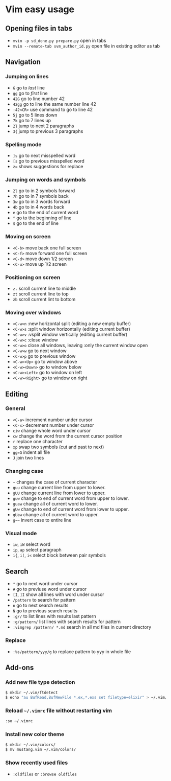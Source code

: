 # Vim easy usage

## Opening files in tabs
* `mvim -p sd_done.py prepare.py` open in tabs
* `mvim --remote-tab svm_author_id.py` open file in existing editor as tab

## Navigation

### Jumping on lines
* `G` go to *last* line
* `gg` go to *first* line
* `42G` go to line number 42
* `42gg` go to line the same number line 42
* `:42<CR>` use command to go to line 42
* `5j` go to 5 lines down
* `7k` go to 7 lines up
* `2}` jump to next 2 paragraphs
* `3{` jump to previous 3 paragraphs

### Spelling mode
* `]s` go to next misspelled word
* `[s` go to previous misspelled word
* `z=` shows suggestions for replace

### Jumping on words and symbols
* `2l` go to in 2 symbols forward
* `7h` go to in 7 symbols back
* `3w` go to in 3 words forward
* `4b` go to in 4 words back
* `e` go to the end of current word
* `^` go to the beginning of line
* `$` go to the end of line

### Moving on screen
* `<C-b>` move back one full screen
* `<C-f>` move forward one full screen
* `<C-d>` move down 1/2 screen
* `<C-u>` move up 1/2 screen

### Positioning on screen
* `z.` scroll current line to middle
* `zt` scroll current line to top
* `zb` scroll current lint to bottom

### Moving over windows
* `<C-w>n` :new horizontal split (editing a new empty buffer)
* `<C-w>s` :split window horizontally (editing current buffer)
* `<C-w>v` :vsplit window vertically (editing current buffer)
* `<C-w>c` :close window
* `<C-w>o` close all windows, leaving :only the current window open
* `<C-w>w` go to next window
* `<C-w>p` go to previous window
* `<C-w><Up>` go to window above
* `<C-w><Down>` go to window below
* `<C-w><Left>` go to window on left
* `<C-w><Right>` go to window on right

## Editing

### General
* `<C-a>` increment number under cursor
* `<C-x>` decrement number under cursor
* `ciw` change whole word under cursor
* `cw` change the word from the current cursor position
* `r` replace one character
* `xp` swap two symbols (cut and past to next)
* `gg=G` indent all file
* `J` join two lines

### Changing case
* `~` changes the case of current character
* `guu` change current line from upper to lower.
* `gUU` change current line from lower to upper.
* `guw` change to end of current word from upper to lower.
* `guaw` change all of current word to lower.
* `gUw` change to end of current word from lower to upper.
* `gUaw` change all of current word to upper.
* `g~~` invert case to entire line

### Visual mode
* `iw`, `iW` select word
* `ip`, `ap` select paragraph
* `i{`, `i(`, `i<` select block between pair symbols

## Search
* `*` go to next word under cursor
* `#` go to previuse word under cursor
* `[I`, `]I` show all lines with word under cursor
* `/pattern` to search for pattern
* `n` go to next search results
* `N` go to previous search results
* `:g//` to list lines with results last pattern
* `:g/pattern/` list lines with search results for pattern
* `:vimgrep /pattern/ *.md` search in all md files in current directory

### Replace
* `:%s/pattern/yyy/g` to replace pattern to yyy in whole file

## Add-ons

### Add new file type detection
```sh
$ mkdir ~/.vim/ftdetect
$ echo "au BufRead,BufNewFile *.ex,*.exs set filetype=elixir" > ~/.vim/elixir.vim
```

### Reload `~/.vimrc` file without restarting vim
```sh
:so ~/.vimrc
```

### Install new color theme
```sh
$ mkdir ~/.vim/colors/
$ mv mustang.vim ~/.vim/colors/
```

### Show recently used files
* `:oldfiles` or `:browse oldfiles`

